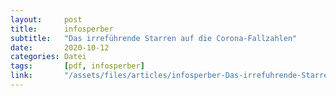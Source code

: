 ```yaml
---
layout:     post
title:      infosperber
subtitle:   "Das irreführende Starren auf die Corona-Fallzahlen"
date:       2020-10-12
categories: Datei
tags:       [pdf, infosperber]
link:       "/assets/files/articles/infosperber-Das-irrefuhrende-Starren-auf-die-Corona-Fallzahlen.pdf"
---
```


<object data="{{ page.link }}" style='height:calc(100vh - 400px); width: 100%' type='application/pdf'></object>

